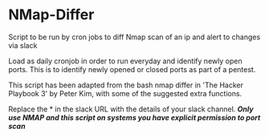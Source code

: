 # NMap-Differ
Script to be run by cron jobs to diff Nmap scan of an ip and alert to changes via slack

Load as daily cronjob in order to run everyday and identify newly open ports. This is to identify newly opened or closed ports as part of a pentest.

This script has been adapted from the bash nmap differ in 'The Hacker Playbook 3' by Peter Kim, with some of the suggested extra functions.

Replace the * in the slack URL with the details of your slack channel.
***Only use NMAP and this script on systems you have explicit permission to port scan***
